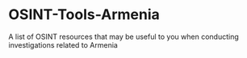 # OSINT-Tools-Armenia
A list of OSINT resources that may be useful to you when conducting investigations related to Armenia
